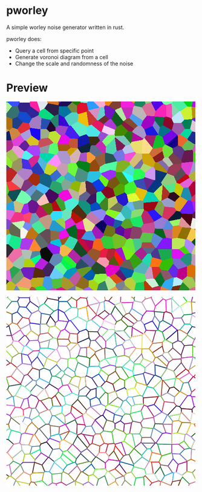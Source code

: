
# pworley

A simple worley noise generator written in rust.

pworley does:

- Query a cell from specific point
- Generate voronoi diagram from a cell
- Change the scale and randomness of the noise

# Preview

![tile](images/tile.png)

![voronoi](images/voronoi.png)
